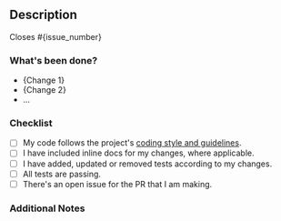 <!-- Thank you for submitting a pull request to our repo! -->

## Description
<!--- 
    Provide a brief description of the changes in this pull request
    and mention related issues that this PR addresses or closes.
-->
Closes #{issue_number}

### What's been done?
<!-- List the specific changes made in bullet-point format. -->

* {Change 1}
* {Change 2}
* ...
  
### Checklist
<!-- Make sure that you've checked all the items below before submitting the pull request. -->
- [ ] My code follows the project's [coding style and guidelines](https://github.com/LumexUI/lumexui/blob/main/src/CODING-STYLE.md).
- [ ] I have included inline docs for my changes, where applicable.
- [ ] I have added, updated or removed tests according to my changes.
- [ ] All tests are passing.
- [ ] There's an open issue for the PR that I am making.

### Additional Notes
<!-- 
    Any additional information that may be relevant to the 
    reviewer or the pull request as a whole. 
-->
